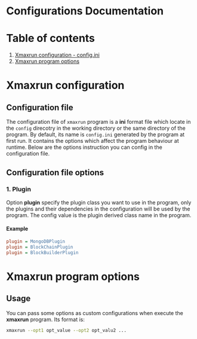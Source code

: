 # Configurations Documentation

# Table of contents
1. [Xmaxrun configuration - config.ini](#xmaxrunconf)
2. [Xmaxrun program options](#xmaxrunprogramopt)


<a name="xmaxrunconf"></a>
# Xmaxrun configuration

## Configuration file
The configuration file of `xmaxrun` program is a **ini** format file which locate in the `config` direcotry in the working directory or the same directory of the program. By default, its name is `config.ini` generated by the program at first run. It contains the options which affect the program behaviour at runtime. Below are the options instruction you can config in the configuration file.

## Configuration file options

### 1. **Plugin**

Option **plugin** specify the plugin class you want to use in the program, only the plugins and their dependencies in the configuration will be used by the program. The config value is the plugin derived class name in the program.

#### Example
```ini
plugin = MongoDBPlugin
plugin = BlockChainPlugin
plugin = BlockBuilderPlugin
```

<a name="xmaxrunprogramopt"></a>

# Xmaxrun program options

## Usage
You can pass some options as custom configurations when execute the **xmaxrun** program. Its format is:
```bash
xmaxrun --opt1 opt_value --opt2 opt_valu2 ...
```
